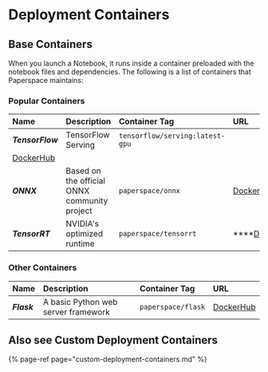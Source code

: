 # Deployment Containers

## Base Containers

When you launch a Notebook, it runs inside a container preloaded with the notebook files and dependencies.  The following is a list of containers that Paperspace maintains:

### Popular Containers

| Name | Description | Container Tag | URL |
| :--- | :--- | :--- | :--- |
| _**TensorFlow**_             | TensorFlow Serving | `tensorflow/serving:latest-gpu` | [DockerHub](https://hub.docker.com/r/tensorflow/serving) |
| _**ONNX**_ | Based on the official ONNX community project | `paperspace/onnx` | [DockerHub](https://hub.docker.com/r/paperspace/onnx) |
| _**TensorRT**_ | NVIDIA's optimized runtime | `paperspace/tensorrt` | \*\*\*\*[DockerHub](https://hub.docker.com/r/paperspace/tensorrt) |

### Other Containers

| Name | Description | Container Tag | URL |
| :--- | :--- | :--- | :--- |
| _**Flask**_ | A basic Python web server framework | `paperspace/flask` | [DockerHub](https://hub.docker.com/r/paperspace/flask) |

## Also see Custom Deployment Containers

{% page-ref page="custom-deployment-containers.md" %}

